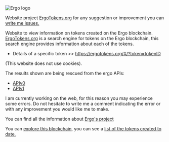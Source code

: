 <img src="https://camo.githubusercontent.com/ec19f4f188a819aea16eab8fb5d11c3916eda23f447e34ec2e03a57a321d7f38/68747470733a2f2f6572676f706c6174666f726d2e6f72672f696d672f6c6f676f747970655f77686974652e737667" alt="Ergo logo">

Website project <a href="https://ergotokens.org" target="_blank">ErgoTokens.org</a> for any suggestion or improvement you can <a href="https://github.com/ladopixel/ergotokens/issues" target="_blank">write me issues.</a>

Website to view information on tokens created on the Ergo blockchain.
<a href="https://ergotokens.org" target="_blank">ErgoTokens.org</a> is a search engine for tokens on the Ergo blockchain, this search engine provides information about each of the tokens.

- Details of a specific token >> https://ergotokens.org/#/?token=tokenID

(This website does not use cookies).

The results shown are being rescued from the ergo APIs:

<ul>
  <li><a href="https://api.ergoplatform.com/api/v0/docs/" target="_blank">APIv0</a></li>
  <li><a href="https://api.ergoplatform.com/api/v1/docs/" target="_blank">APIv1</a></li>
</ul> 

I am currently working on the web, for this reason you may experience some errors. Do not hesitate to write me a comment indicating the error or with any improvement you would like me to make.

You can find all the information about <a href="https://ergoplatform.org" target="_blank">Ergo's project</a>

You can <a href="https://explorer.ergoplatform.com/en/" target="_blank" title="Explore ErgoPlatform">explore this blockchain</a>, you can see a <a href="https://explorer.ergoplatform.com/en/issued-tokens" target="_blank">list of the tokens created to date.</a>
